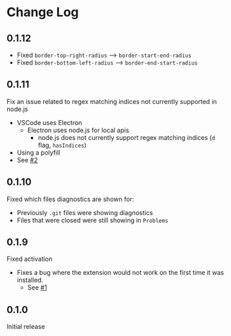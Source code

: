 # Change Log

## 0.1.12

- Fixed `border-top-right-radius` --> `border-start-end-radius`
- Fixed `border-bottom-left-radius` --> `border-end-start-radius`

## 0.1.11

Fix an issue related to regex matching indices not currently supported in node.js

- VSCode uses Electron
  - Electron uses node.js for local apis
    - node.js does not currently support regex matching indices (`d` flag, `hasIndices`)
- Using a polyfill
- See [#2](https://github.com/coderfin/logical-properties/issues/2)

## 0.1.10

Fixed which files diagnostics are shown for:

- Previously `.git` files were showing diagnostics
- Files that were closed were still showing in `Problems`

## 0.1.9

Fixed activation

- Fixes a bug where the extension would not work on the first time it was installed.
  - See [#1](https://github.com/coderfin/logical-properties/issues/1)

## 0.1.0

Initial release
